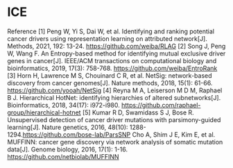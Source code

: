 # ICE


Reference
[1] Peng W, Yi S, Dai W, et al. Identifying and ranking potential cancer drivers using representation learning on attributed network[J]. Methods, 2021, 192: 13-24. https://github.com/weiba/RLAG
[2] Song J, Peng W, Wang F. An Entropy-based method for identifying mutual exclusive driver genes in cancer[J]. IEEE/ACM transactions on computational biology and bioinformatics, 2019, 17(3): 758-768. https://github.com/weiba/EntroRank
[3] Horn H, Lawrence M S, Chouinard C R, et al. NetSig: network-based discovery from cancer genomes[J]. Nature methods, 2018, 15(1): 61-66. https://github.com/yooah/NetSig
[4] Reyna M A, Leiserson M D M, Raphael B J. Hierarchical HotNet: identifying hierarchies of altered subnetworks[J]. Bioinformatics, 2018, 34(17): i972-i980. https://github.com/raphael-group/hierarchical-hotnet
[5] Kumar R D, Swamidass S J, Bose R. Unsupervised detection of cancer driver mutations with parsimony-guided learning[J]. Nature genetics, 2016, 48(10): 1288-1294.https://github.com/bose-lab/ParsSNP
Cho A, Shim J E, Kim E, et al. MUFFINN: cancer gene discovery via network analysis of somatic mutation data[J]. Genome biology, 2016, 17(1): 1-16. https://github.com/netbiolab/MUFFINN


